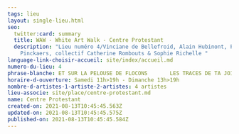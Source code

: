 ```yaml
---
tags: lieu
layout: single-lieu.html
seo:
  twitter:card: summary
  title: WAW - White Art Walk - Centre Protestant
  description: "Lieu numéro 4/Vinciane de Bellefroid, Alain Hubinont, Philippe
    Pinckaers, collectif Catherine Rombouts & Sophie Richelle "
language-link-choisir-accueil: site/index/accueil.md
numero-du-lieu: 4
phrase-blanche: ET SUR LA PELOUSE DE FLOCONS       LES TRACES DE TA JOIE BLANCHE
horaire-d-ouverture: Samedi 11h>19h - Dimanche 13h>19h
nombre-d-artistes-1-artiste-2-artistes: 4 artistes
lieu-associe: site/place/centre-protestant.md
name: Centre Protestant
created-on: 2021-08-13T10:45:45.563Z
updated-on: 2021-08-13T10:45:45.575Z
published-on: 2021-08-13T10:45:45.584Z
---
```

